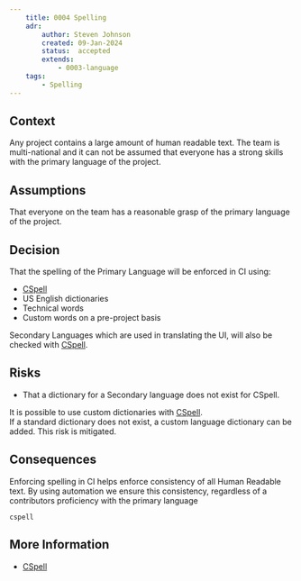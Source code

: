 ```yaml
---
    title: 0004 Spelling
    adr:
        author: Steven Johnson
        created: 09-Jan-2024
        status:  accepted
        extends:
            - 0003-language
    tags:
        - Spelling
---
```


## Context

Any project contains a large amount of human readable text.
The team is multi-national and it can not be assumed that everyone has a strong
skills with the primary language of the project.

## Assumptions

That everyone on the team has a reasonable grasp of the primary language of the project.

## Decision

That the spelling of the Primary Language will be enforced in CI using:

* [CSpell]
* US English dictionaries
* Technical words
* Custom words on a pre-project basis

Secondary Languages which are used in translating the UI, will also be checked with [CSpell].

## Risks

* That a dictionary for a Secondary language does not exist for CSpell.

It is possible to use custom dictionaries with [CSpell].  
If a standard dictionary does not exist, a custom language dictionary can be added.
This risk is mitigated.

## Consequences

Enforcing spelling in CI helps enforce consistency of all Human Readable text.
By using automation we ensure this consistency, regardless of a contributors proficiency with the primary language

`cspell`

## More Information

* [CSpell]

[CSpell]: http://cspell.org/
